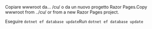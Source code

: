 <span data-ttu-id="c8490-101">Copiare wwwroot da... /cu/ o da un nuovo progetto Razor Pages.</span><span class="sxs-lookup"><span data-stu-id="c8490-101">Copy wwwroot from ../cu/ or from a new Razor Pages project.</span></span>

<span data-ttu-id="c8490-102">Eseguire `dotnet ef database update`</span><span class="sxs-lookup"><span data-stu-id="c8490-102">Run `dotnet ef database update`</span></span>

